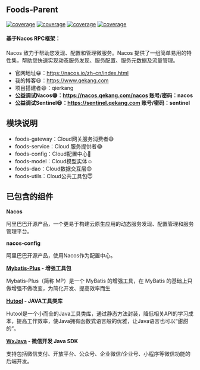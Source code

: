 ## Foods-Parent

[![coverage](https://img.shields.io/badge/项目创建&贡献者-尔康-blueviolet.svg)](https://www.qekang.com)
[![coverage](https://img.shields.io/badge/blog-important.svg)](https://www.qekang.com)
[![coverage](https://img.shields.io/badge/link-996.icu-red.svg)](https://996.icu)
[![coverage](https://img.shields.io/badge/license-Anti%20996-blue.svg)](https://github.com/996icu/996.ICU/blob/master/LICENSE)

#### 基于Nacos RPC框架：

Nacos 致力于帮助您发现、配置和管理微服务。Nacos 提供了一组简单易用的特性集，帮助您快速实现动态服务发现、服务配置、服务元数据及流量管理。

- 官网地址😀：https://nacos.io/zh-cn/index.html
- 我的博客😃：https://www.qekang.com
- 项目搭建者😄：qierkang
- **公益调试Nacos😁：https://nacos.qekang.com/nacos 账号/密码：nacos**
- **公益调试Sentinel😆：https://sentinel.qekang.com 账号/密码：sentinel**

## 模块说明

- foods-gateway：Cloud网关服务消费者😅
- foods-service：Cloud 服务提供者😂
- foods-config：Cloud配置中心🤣
- foods-model：Cloud模型实体☺️
- foods-dao：Cloud数据交互层😊
- foods-utils：Cloud公共工具包😇

## 已包含的组件

**Nacos**

阿里巴巴开源产品，一个更易于构建云原生应用的动态服务发现、配置管理和服务管理平台。

**nacos-config**

阿里巴巴开源产品，使用Nacos作为配置中心。

**[Mybatis-Plus](http://mp.baomidou.com/) - 增强工具包**

Mybatis-Plus（简称 MP）是一个 MyBatis 的增强工具，在 MyBatis 的基础上只做增强不做改变，为简化开发、提高效率而生

**[Hutool](https://www.hutool.cn/docs/) - JAVA工具类库**

Hutool是一个小而全的Java工具类库，通过静态方法封装，降低相关API的学习成本，提高工作效率，使Java拥有函数式语言般的优雅，让Java语言也可以“甜甜的”。

**[WxJava](https://github.com/Wechat-Group/WxJava/wiki) - 微信开发 Java SDK**

支持包括微信支付、开放平台、公众号、企业微信/企业号、小程序等微信功能的后端开发。